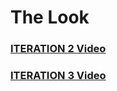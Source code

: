 # The Look
### [ITERATION 2 Video](https://youtu.be/hpKnAXmcqyg)
### [ITERATION 3 Video](https://youtu.be/-wyyeGTjGBA)
